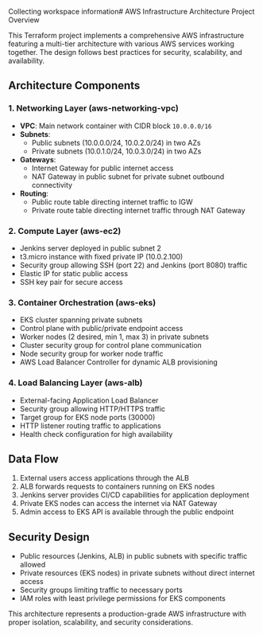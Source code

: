 Collecting workspace information# AWS Infrastructure Architecture Project Overview

This Terraform project implements a comprehensive AWS infrastructure featuring a multi-tier architecture with various AWS services working together. The design follows best practices for security, scalability, and availability.

## Architecture Components

### 1. Networking Layer (aws-networking-vpc)
- **VPC**: Main network container with CIDR block `10.0.0.0/16`
- **Subnets**:
  - Public subnets (10.0.0.0/24, 10.0.2.0/24) in two AZs
  - Private subnets (10.0.1.0/24, 10.0.3.0/24) in two AZs
- **Gateways**:
  - Internet Gateway for public internet access
  - NAT Gateway in public subnet for private subnet outbound connectivity
- **Routing**:
  - Public route table directing internet traffic to IGW
  - Private route table directing internet traffic through NAT Gateway

### 2. Compute Layer (aws-ec2)
- Jenkins server deployed in public subnet 2
- t3.micro instance with fixed private IP (10.0.2.100)
- Security group allowing SSH (port 22) and Jenkins (port 8080) traffic
- Elastic IP for static public access
- SSH key pair for secure access

### 3. Container Orchestration (aws-eks)
- EKS cluster spanning private subnets
- Control plane with public/private endpoint access
- Worker nodes (2 desired, min 1, max 3) in private subnets
- Cluster security group for control plane communication
- Node security group for worker node traffic
- AWS Load Balancer Controller for dynamic ALB provisioning

### 4. Load Balancing Layer (aws-alb)
- External-facing Application Load Balancer
- Security group allowing HTTP/HTTPS traffic
- Target group for EKS node ports (30000)
- HTTP listener routing traffic to applications
- Health check configuration for high availability

## Data Flow

1. External users access applications through the ALB
2. ALB forwards requests to containers running on EKS nodes
3. Jenkins server provides CI/CD capabilities for application deployment
4. Private EKS nodes can access the internet via NAT Gateway
5. Admin access to EKS API is available through the public endpoint

## Security Design

- Public resources (Jenkins, ALB) in public subnets with specific traffic allowed
- Private resources (EKS nodes) in private subnets without direct internet access
- Security groups limiting traffic to necessary ports
- IAM roles with least privilege permissions for EKS components

This architecture represents a production-grade AWS infrastructure with proper isolation, scalability, and security considerations.
